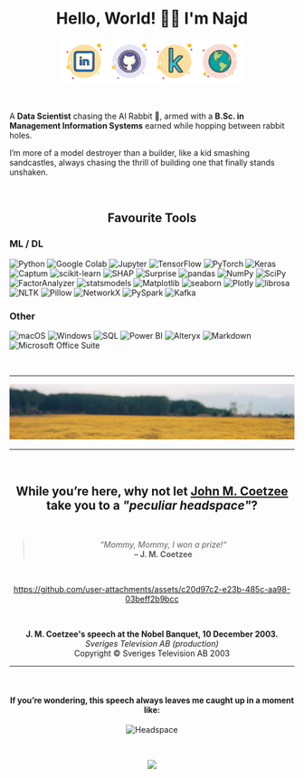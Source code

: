 <div align="center">

# Hello, World! 👋🏻 I'm Najd

<p>
  <a href="https://linkedin.com/in/najd-binrabah-801331213" target="_blank"><img src="assets/linkedin-icon.png" alt="LinkedIn" width="80" height="80"></a><a href="https://github.com/NajdBinrabah" target="_blank"><img src="assets/github-icon.png" alt="GitHub" width="80" height="80"></a><a href="https://www.kaggle.com/najdbinrabah" target="_blank"><img src="assets/kaggle-icon.png" alt="Kaggle" width="80" height="80"></a><a href="https://najdbinrabah.github.io" target="_blank"><img src="assets/globe-icon.png" alt="Website" width="80" height="80"></a>
</p>

</div>

<br>

<div align="left">

A **Data Scientist** chasing the AI Rabbit 🐇, armed with a **B.Sc. in Management Information Systems** earned while hopping between rabbit holes.

I’m more of a model destroyer than a builder, like a kid smashing sandcastles, always chasing the thrill of building one that finally stands unshaken.

</div>

<br>

<div align="center">

## Favourite Tools

</div>

<div align="left">

### ML / DL
<p>
  <img src="https://img.shields.io/badge/Python-FFD43B?style=for-the-badge&logo=python&logoColor=darkgreen" alt="Python">
  <img src="https://img.shields.io/badge/Google%20Colab-F9AB00?style=for-the-badge&logo=googlecolab&logoColor=white" alt="Google Colab">
  <img src="https://img.shields.io/badge/Jupyter-F37626?style=for-the-badge&logo=jupyter&logoColor=white" alt="Jupyter">
  <img src="https://img.shields.io/badge/TensorFlow-FF6F00?style=for-the-badge&logo=tensorflow&logoColor=white" alt="TensorFlow">
  <img src="https://img.shields.io/badge/PyTorch-EE4C2C?style=for-the-badge&logo=pytorch&logoColor=white" alt="PyTorch">
  <img src="https://img.shields.io/badge/Keras-D00000?style=for-the-badge&logo=keras&logoColor=white" alt="Keras">
  <img src="https://img.shields.io/badge/Captum-4B8BBE?style=for-the-badge" alt="Captum">
  <img src="https://img.shields.io/badge/scikit--learn-F7931E?style=for-the-badge&logo=scikit-learn&logoColor=white" alt="scikit-learn">
  <img src="https://img.shields.io/badge/SHAP-007396?style=for-the-badge" alt="SHAP">
  <img src="https://img.shields.io/badge/Surprise-0078D4?style=for-the-badge" alt="Surprise">
  <img src="https://img.shields.io/badge/pandas-150458?style=for-the-badge&logo=pandas&logoColor=white" alt="pandas">
  <img src="https://img.shields.io/badge/NumPy-013243?style=for-the-badge&logo=numpy&logoColor=white" alt="NumPy">
  <img src="https://img.shields.io/badge/SciPy-8CAAE6?style=for-the-badge&logo=scipy&logoColor=white" alt="SciPy">
  <img src="https://img.shields.io/badge/FactorAnalyzer-3498DB?style=for-the-badge" alt="FactorAnalyzer">
  <img src="https://img.shields.io/badge/statsmodels-B6D7A8?style=for-the-badge" alt="statsmodels">
  <img src="https://img.shields.io/badge/Matplotlib-008080?style=for-the-badge" alt="Matplotlib">
  <img src="https://img.shields.io/badge/seaborn-1F77B4?style=for-the-badge" alt="seaborn">
  <img src="https://img.shields.io/badge/Plotly-3F4F75?style=for-the-badge&logo=plotly&logoColor=white" alt="Plotly">
  <img src="https://img.shields.io/badge/librosa-E32636?style=for-the-badge" alt="librosa">
  <img src="https://img.shields.io/badge/NLTK-0277BD?style=for-the-badge" alt="NLTK">
  <img src="https://img.shields.io/badge/Pillow-152C9C?style=for-the-badge" alt="Pillow">
  <img src="https://img.shields.io/badge/NetworkX-4B0082?style=for-the-badge" alt="NetworkX">
  <img src="https://img.shields.io/badge/PySpark-E25A1C?style=for-the-badge" alt="PySpark">
  <img src="https://img.shields.io/badge/Kafka-231F20?style=for-the-badge&logo=apachekafka&logoColor=white" alt="Kafka">
</p>

### Other
<p>
  <img src="https://img.shields.io/badge/Mac%20OS-000000?style=for-the-badge&logo=apple&logoColor=white" alt="macOS">
  <img src="https://img.shields.io/badge/Windows-0078D6?style=for-the-badge&logo=windows&logoColor=white" alt="Windows">
  <img src="https://img.shields.io/badge/SQL-4479A1?style=for-the-badge&logo=mysql&logoColor=white" alt="SQL">
  <img src="https://img.shields.io/badge/Power%20BI-F2C811?style=for-the-badge&logo=powerbi&logoColor=black" alt="Power BI">
  <img src="https://img.shields.io/badge/Alteryx-016BB5?style=for-the-badge" alt="Alteryx">
  <img src="https://img.shields.io/badge/Markdown-000000?style=for-the-badge&logo=markdown&logoColor=white" alt="Markdown">
  <img src="https://img.shields.io/badge/Microsoft%20Office-D83B01?style=for-the-badge&logo=microsoft-office&logoColor=white" alt="Microsoft Office Suite">
</p>

</div>

<br>

---
![Header](assets/autumn.jpg)

<div align="center">

<hr>

<br>

## While you’re here, why not let [John M. Coetzee](https://www.nobelprize.org/prizes/literature/2003/coetzee/facts/) take you to a *"peculiar headspace"*?

<br>

<div align="center">

>  <em>“Mommy, Mommy, I won a prize!“</em>  
>  <strong>– J. M. Coetzee</strong>

</div>

<br>

https://github.com/user-attachments/assets/c20d97c2-e23b-485c-aa98-03beff2b9bcc

<br>

**J. M. Coetzee's speech at the Nobel Banquet, 10 December 2003.**  
*Sveriges Television AB (production)*  
Copyright © Sveriges Television AB 2003

<hr>

<br>

#### If you’re wondering, this speech always leaves me caught up in a moment like:

![Headspace](https://media.giphy.com/media/cBKMTJGAE8y2Y/giphy.gif)

<br>

![](https://komarev.com/ghpvc/?username=NajdBinrabah&style=for-the-badge)

</div>
